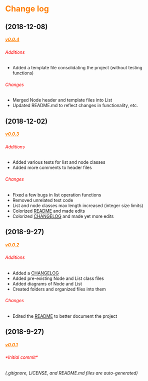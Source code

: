 <p style="color: #ff7e00; font-size: 1.8em;"><strong>Change log</strong></p>

## (2018-12-08)

<h5 style="color: #ff7e00;"><a style="color: #ff7e00;" href="https://github.com/chrismabon/linked_list/tree/trunk/">v0.0.4 </a></h5>

<h6 style="color: #ff0000;"><em>Additions</em></h6>

- Added a template file consolidating the project (without testing functions)

<h6 style="color: #ff0000;"><em>Changes</em></h6>

- Merged Node header and template files into List
- Updated README.md to reflect changes in functionality, etc.

## (2018-12-02)

<h5 style="color: #ff7e00;"><a style="color: #ff7e00;" href="https://github.com/chrismabon/linked_list/tree/trunk/">v0.0.3 </a></h5>

<h6 style="color: #ff0000;"><em>Additions</em></h6>

- Added various tests for list and node classes
- Added more comments to header files

<h6 style="color: #ff0000;"><em>Changes</em></h6>

- Fixed a few bugs in list operation functions
- Removed unrelated test code
- List and node classes max length increased (integer size limits)
- Colorized [README](https://github.com/chrismabon/linked_list/blob/trunk/README.md) and made edits
- Colorized [CHANGELOG](https://github.com/chrismabon/linked_list/blob/trunk/CHANGELOG.md) and made yet more edits

## (2018-9-27)

<h5 style="color: #ff7e00;"><a style="color: #ff7e00;" href="https://github.com/chrismabon/linked_list/commit/e423c60cc6e1fbffc9ce8cdc023b70ae333bcc29">v0.0.2 </a></h5>

<h6 style="color: #ff0000;"><em>Additions</em></h6>

- Added a [CHANGELOG](https://github.com/chrismabon/linked_list/blob/trunk/CHANGELOG.md)
- Added pre-existing Node and List class files
- Added diagrams of Node and List
- Created folders and organized files into them

<h6 style="color: #ff0000;"><em>Changes</em></h6>

- Edited the [README](https://github.com/chrismabon/linked_list/blob/trunk/README.md) to better document the project

## (2018-9-27)

<h5 style="color: #ff7e00;"><a style="color: #ff7e00;" href="https://github.com/chrismabon/linked_list/commit/fd53cc9912fb2b2713f4b740668c66fd9c3aac62">v0.0.1 </a></h5>

<h6 style="color: #ff0000;"><em>*Initial commit*</em></h6>

*(.gitignore, LICENSE, and README.md files are auto-generated)*
